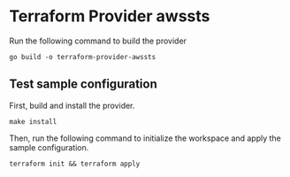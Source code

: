 # Terraform Provider awssts

Run the following command to build the provider

```shell
go build -o terraform-provider-awssts
```

## Test sample configuration

First, build and install the provider.

```shell
make install
```

Then, run the following command to initialize the workspace and apply the sample configuration.

```shell
terraform init && terraform apply
```